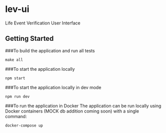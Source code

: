 # lev-ui
Life Event Verification User Interface

## Getting Started

###To build the application and run all tests
```shell
make all
```
###To start the application locally
```shell
npm start
```
###To start the application locally in dev mode
```shell
npm run dev
```

###To run the application in Docker
The application can be run locally using Docker containers  (MOCK db addition coming soon) with a single command:
```shell
docker-compose up
```
